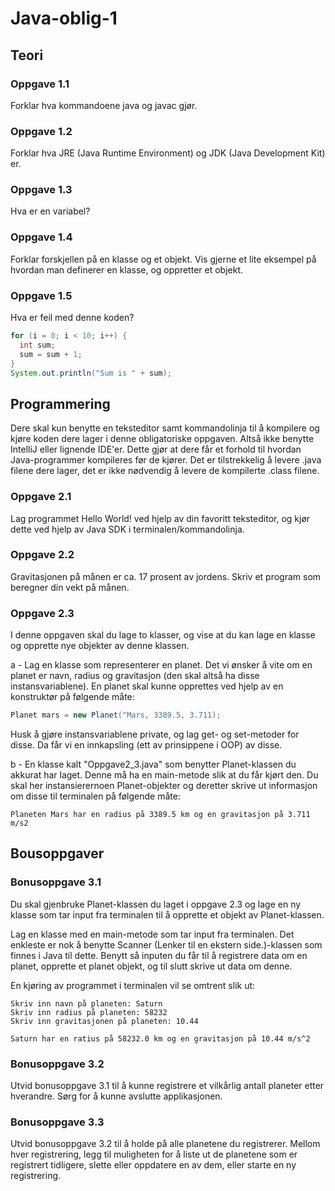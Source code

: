 # Java-oblig-1

## Teori

### Oppgave 1.1

Forklar hva kommandoene java og javac gjør.

### Oppgave 1.2

Forklar hva JRE (Java Runtime Environment) og JDK (Java Development Kit) er.

### Oppgave 1.3

Hva er en variabel?

### Oppgave 1.4

Forklar forskjellen på en klasse og et objekt. Vis gjerne et lite eksempel på hvordan man definerer en klasse, og oppretter et objekt.

### Oppgave 1.5

Hva er feil med denne koden?

```java
for (i = 0; i < 10; i++) {
  int sum;
  sum = sum + 1;
}
System.out.println("Sum is " + sum);
```

## Programmering

Dere skal kun benytte en teksteditor samt kommandolinja til å kompilere og kjøre koden dere lager i denne obligatoriske oppgaven. Altså ikke benytte IntelliJ eller lignende IDE'er. Dette gjør at dere får et forhold til hvordan Java-programmer kompileres før de kjører. Det er tilstrekkelig å levere .java filene dere lager, det er ikke nødvendig å levere de kompilerte .class filene.

### Oppgave 2.1

Lag programmet Hello World! ved hjelp av din favoritt teksteditor, og kjør dette ved hjelp av Java SDK i terminalen/kommandolinja.

### Oppgave 2.2

Gravitasjonen på månen er ca. 17 prosent av jordens. Skriv et program som beregner din vekt på månen.

### Oppgave 2.3

I denne oppgaven skal du lage to klasser, og vise at du kan lage en klasse og opprette nye objekter av denne klassen.

a - Lag en klasse som representerer en planet. Det vi ønsker å vite om en planet er navn, radius og gravitasjon (den skal altså ha disse instansvariablene). En planet skal kunne opprettes ved hjelp av en konstruktør på følgende måte:

```java
Planet mars = new Planet("Mars, 3389.5, 3.711);
```

Husk å gjøre instansvariablene private, og lag get- og set-metoder for disse. Da får vi en innkapsling (ett av prinsippene i OOP) av disse.

b - En klasse kalt "Oppgave2_3.java" som benytter Planet-klassen du akkurat har laget. Denne må ha en main-metode slik at du får kjørt den. Du skal her instansierernoen Planet-objekter og deretter skrive ut informasjon om disse til terminalen på følgende måte:
```
Planeten Mars har en radius på 3389.5 km og en gravitasjon på 3.711 m/s2
```

## Bousoppgaver
### Bonusoppgave 3.1
Du skal gjenbruke Planet-klassen du laget i oppgave 2.3 og lage en ny klasse som tar input fra terminalen til å opprette et objekt av Planet-klassen.

Lag en klasse med en main-metode som tar input fra terminalen. Det enkleste er nok å benytte Scanner (Lenker til en ekstern side.)-klassen som finnes i Java til dette. Benytt så inputen du får til å registrere data om en planet, opprette et planet objekt, og til slutt skrive ut data om denne.

En kjøring av programmet i terminalen vil se omtrent slik ut:

```
Skriv inn navn på planeten: Saturn
Skriv inn radius på planeten: 58232
Skriv inn gravitasjonen på planeten: 10.44

Saturn har en ratius på 58232.0 km og en gravitasjon på 10.44 m/s^2
```

### Bonusoppgave 3.2

Utvid bonusoppgave 3.1 til å kunne registrere et vilkårlig antall planeter etter hverandre. Sørg for å kunne avslutte applikasjonen.

### Bonusoppgave 3.3

Utvid bonusoppgave 3.2 til å holde på alle planetene du registrerer. Mellom hver registrering, legg til muligheten for å liste ut de planetene som er registrert tidligere, slette eller oppdatere en av dem, eller starte en ny registrering.
